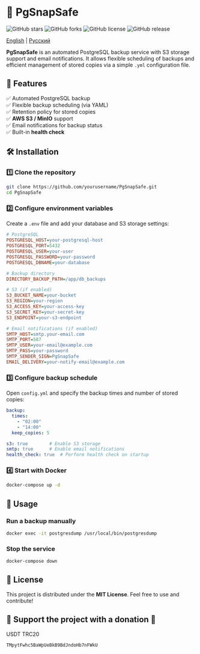 # 🚀 PgSnapSafe

![GitHub stars](https://img.shields.io/github/stars/gromanoff/pgsnapsafe?style=social)
![GitHub forks](https://img.shields.io/github/forks/gromanoff/pgsnapsafe?style=social)
![GitHub license](https://img.shields.io/github/license/gromanoff/pgsnapsafe)
![GitHub release](https://img.shields.io/github/v/release/gromanoff/pgsnapsafe)

[English](README.md) | [Русский](README.ru.md)


**PgSnapSafe** is an automated PostgreSQL backup service with S3 storage support and email notifications. It allows flexible scheduling of backups and efficient management of stored copies via a simple `.yml` configuration file.

## 📌 Features

✅ Automated PostgreSQL backup  
✅ Flexible backup scheduling (via YAML)  
✅ Retention policy for stored copies  
✅ **AWS S3 / MinIO** support  
✅ Email notifications for backup status  
✅ Built-in **health check**

## 🛠 Installation

### 1️⃣ Clone the repository
```bash
git clone https://github.com/yourusername/PgSnapSafe.git
cd PgSnapSafe
```

### 2️⃣ Configure environment variables
Create a `.env` file and add your database and S3 storage settings:

```ini
# PostgreSQL
POSTGRESQL_HOST=your-postgresql-host
POSTGRESQL_PORT=5432
POSTGRESQL_USER=your-user
POSTGRESQL_PASSWORD=your-password
POSTGRESQL_DBNAME=your-database

# Backup directory
DIRECTORY_BACKUP_PATH=/app/db_backups

# S3 (if enabled)
S3_BUCKET_NAME=your-bucket
S3_REGION=your-region
S3_ACCESS_KEY=your-access-key
S3_SECRET_KEY=your-secret-key
S3_ENDPOINT=your-s3-endpoint

# Email notifications (if enabled)
SMTP_HOST=smtp.your-email.com
SMTP_PORT=587
SMTP_USER=your-email@example.com
SMTP_PASS=your-password
SMTP_SENDER_SIGN=PgSnapSafe
EMAIL_DELIVERY=your-notify-email@example.com
```

### 3️⃣ Configure backup schedule
Open `config.yml` and specify the backup times and number of stored copies:

```yaml
backup:
  times:
    - "02:00"
    - "14:00"
  keep_copies: 5

s3: true        # Enable S3 storage  
smtp: true      # Enable email notifications  
health_check: true  # Perform health check on startup  
```

### 4️⃣ Start with Docker
```bash
docker-compose up -d
```

## 🚀 Usage

### Run a backup manually
```bash
docker exec -it postgresdump /usr/local/bin/postgresdump
```

### Stop the service
```bash
docker-compose down
```

## 📜 License

This project is distributed under the **MIT License**. Feel free to use and contribute!

## 💚 Support the project with a donation 💚
USDT TRC20
```bash
TMpytFwhc5BaWpUeBkB9BdJndoHb7nFWkU
```

